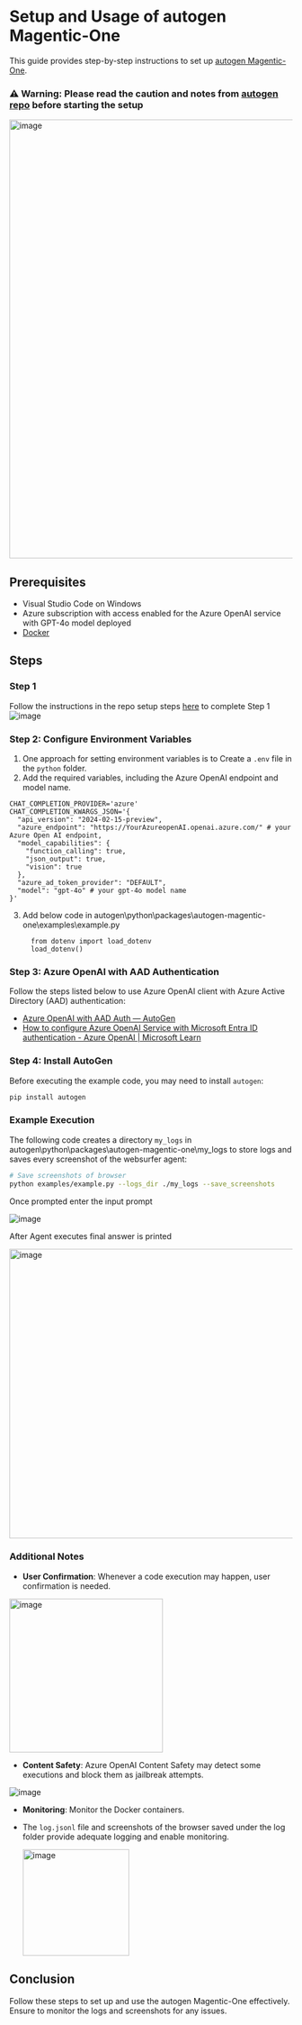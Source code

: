
# Setup and Usage of autogen Magentic-One

This guide provides step-by-step instructions to set up [autogen Magentic-One](https://github.com/microsoft/autogen/tree/main/python/packages/autogen-magentic-one).
 ###  **⚠️ Warning:** Please read the caution and notes from [autogen repo](https://github.com/microsoft/autogen/tree/main/python/packages/autogen-magentic-one#magentic-one) before starting the setup

 <img width="779" alt="image" src="https://github.com/user-attachments/assets/fb83e341-456f-4133-81f5-378cfdc0cba3">

## Prerequisites

- Visual Studio Code on Windows
- Azure subscription with access enabled for the Azure OpenAI service with GPT-4o model deployed
- [Docker](https://docs.docker.com/engine/install/)

## Steps

### Step 1

Follow the instructions in the repo setup steps [here](https://github.com/microsoft/autogen/tree/main/python/packages/autogen-magentic-one#setup-and-usage) to complete Step 1
![image](https://github.com/user-attachments/assets/f587c308-a0d8-4a89-a0cc-ad0107388b54)


### Step 2: Configure Environment Variables

1. One approach for setting environment variables is to Create a `.env` file in the `python` folder.
2. Add the required variables, including the Azure OpenAI endpoint and model name.

```env
CHAT_COMPLETION_PROVIDER='azure'
CHAT_COMPLETION_KWARGS_JSON='{
  "api_version": "2024-02-15-preview",
  "azure_endpoint": "https://YourAzureopenAI.openai.azure.com/" # your Azure Open AI endpoint,
  "model_capabilities": {
    "function_calling": true,
    "json_output": true,
    "vision": true
  },
  "azure_ad_token_provider": "DEFAULT",
  "model": "gpt-4o" # your gpt-4o model name
}'
```
3. Add below code in autogen\python\packages\autogen-magentic-one\examples\example.py
    ```
      from dotenv import load_dotenv
      load_dotenv()
    ```
### Step 3: Azure OpenAI with AAD Authentication

Follow the steps listed below to use Azure OpenAI client with Azure Active Directory (AAD) authentication:

- [Azure OpenAI with AAD Auth — AutoGen](https://microsoft.github.io/autogen/dev/user-guide/core-user-guide/cookbook/azure-openai-with-aad-auth.html)
- [How to configure Azure OpenAI Service with Microsoft Entra ID authentication - Azure OpenAI | Microsoft Learn](https://learn.microsoft.com/en-us/azure/ai-services/openai/how-to/managed-identity#chat-completions)

### Step 4: Install AutoGen

Before executing the example code, you may need to install `autogen`:

```bash
pip install autogen
```

### Example Execution

The following code creates a directory `my_logs` in autogen\python\packages\autogen-magentic-one\my_logs to store logs and saves every screenshot of the websurfer agent:

```bash
# Save screenshots of browser
python examples/example.py --logs_dir ./my_logs --save_screenshots
```
Once prompted enter the input prompt

 ![image](https://github.com/user-attachments/assets/105fe414-69cd-41ec-b4af-6ab787faedbc)

After Agent executes final answer is printed 

<img width="514" alt="image" src="https://github.com/user-attachments/assets/cfb8499a-c295-4eaf-bb03-e65ad1b6e1c2">

### Additional Notes

 - **User Confirmation**: Whenever a code execution may happen, user confirmation is needed.

<img width="273" alt="image" src="https://github.com/user-attachments/assets/f27885a4-78fb-44a4-830c-ac0d233e90f7">

- **Content Safety**: Azure OpenAI Content Safety may detect some executions and block them as jailbreak attempts.

![image](https://github.com/user-attachments/assets/2c453c5d-8518-46dc-a85f-843ffe3061e4)

- **Monitoring**: Monitor the Docker containers.

- The `log.jsonl` file and screenshots of the browser saved under the log folder provide adequate logging and enable monitoring.

  <img width="189" alt="image" src="https://github.com/user-attachments/assets/bd2b4d89-1ae3-4df9-8c8c-e37da32a7e5e">


## Conclusion

Follow these steps to set up and use the autogen Magentic-One effectively. Ensure to monitor the logs and screenshots for any issues.
